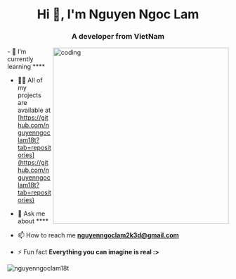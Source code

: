<h1 align="center">Hi 👋, I'm Nguyen Ngoc Lam</h1>
<h3 align="center">A  developer from VietNam</h3>
<img align="right" alt="coding" width="400" src="https://gifdb.com/images/high/animated-programmer-guy-coding-790a0bs8e8thpisg.gif">
- 🌱 I’m currently learning ****

- 👨‍💻 All of my projects are available at [https://github.com/nguyenngoclam18t?tab=repositories](https://github.com/nguyenngoclam18t?tab=repositories)

- 💬 Ask me about ****

- 📫 How to reach me **nguyenngoclam2k3d@gmail.com**

- ⚡ Fun fact **Everything you can imagine is real :>**


<p align="left">
</p>


<p><img align="center" src="https://github-readme-stats.vercel.app/api/top-langs?username=nguyenngoclam18t&show_icons=true&locale=en&layout=compact" alt="nguyenngoclam18t" /></p>



